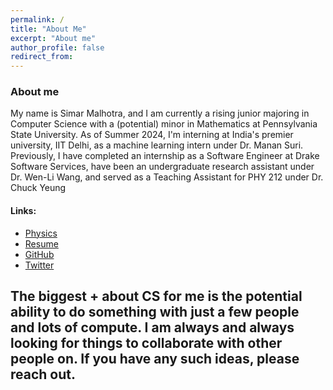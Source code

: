 ```yaml
---
permalink: /
title: "About Me"
excerpt: "About me"
author_profile: false
redirect_from:
---
```


### About me

My name is Simar Malhotra, and I am currently a rising junior majoring in Computer Science with a (potential) minor in Mathematics at Pennsylvania State University. As of Summer 2024, I'm interning at India's premier university, IIT Delhi, as a machine learning intern under Dr. Manan Suri. Previously, I have completed an internship as a Software Engineer at Drake Software Services, have been an undergraduate research assistant under Dr. Wen-Li Wang, and served as a Teaching Assistant for PHY 212 under Dr. Chuck Yeung

#### Links:

- [Physics](./blog/physics/)
- [Resume](./resume/resume.png)
- [GitHub](https://github.com/Simar-malhotra09)
- [Twitter](https://twitter.com/osaka_azumanger)

## The biggest + about CS for me is the potential ability to do something with just a few people and lots of compute. I am always and always looking for things to collaborate with other people on. If you have any such ideas, please reach out.
